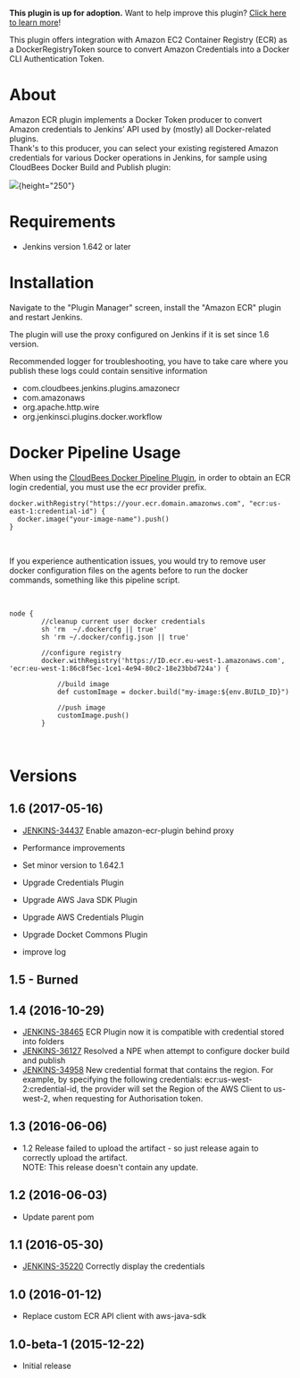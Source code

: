 **This plugin is up for adoption.** Want to help improve this plugin?
[Click here to learn
more](http://localhost:8085/display/JENKINS/Adopt+a+Plugin "Adopt a Plugin")!

This plugin offers integration with Amazon EC2 Container Registry (ECR)
as a DockerRegistryToken source to convert Amazon Credentials into a
Docker CLI Authentication Token.

# About

Amazon ECR plugin implements a Docker Token producer to convert Amazon
credentials to Jenkins’ API used by (mostly) all Docker-related
plugins.  
Thank's to this producer, you can select your existing registered Amazon
credentials for various Docker operations in Jenkins, for sample using
CloudBees Docker Build and Publish plugin:

![](docs/images/Screen_Shot_2017-06-15_at_12.00.55.png){height="250"}

# Requirements

-   Jenkins version 1.642 or later

# Installation

Navigate to the "Plugin Manager" screen, install the "Amazon ECR" plugin
and restart Jenkins.

The plugin will use the proxy configured on Jenkins if it is set since
1.6 version.

Recommended logger for troubleshooting, you have to take care where you
publish these logs could contain sensitive information

-   com.cloudbees.jenkins.plugins.amazonecr
-   com.amazonaws
-   org.apache.http.wire
-   org.jenkinsci.plugins.docker.workflow

# Docker Pipeline Usage

When using the [CloudBees Docker Pipeline
Plugin](https://wiki.jenkins-ci.org/display/JENKINS/CloudBees+Docker+Pipeline+Plugin),
in order to obtain an ECR login credential, you must use the ecr
provider prefix.

``` syntaxhighlighter-pre
docker.withRegistry("https://your.ecr.domain.amazonws.com", "ecr:us-east-1:credential-id") {
  docker.image("your-image-name").push()
}
```

 

If you experience authentication issues, you would try to remove user
docker configuration files on the agents before to run the docker
commands, something like this pipeline script.

 

``` syntaxhighlighter-pre
node {
        //cleanup current user docker credentials
        sh 'rm  ~/.dockercfg || true'
        sh 'rm ~/.docker/config.json || true'
        
        //configure registry
        docker.withRegistry('https://ID.ecr.eu-west-1.amazonaws.com', 'ecr:eu-west-1:86c8f5ec-1ce1-4e94-80c2-18e23bbd724a') {
          
            //build image
            def customImage = docker.build("my-image:${env.BUILD_ID}")
            
            //push image
            customImage.push()
        }
```

 

#  Versions

## 1.6 (2017-05-16)

-   [JENKINS-34437](https://issues.jenkins-ci.org/browse/JENKINS-34437) Enable
    amazon-ecr-plugin behind proxy
-   Performance improvements
-   Set minor version to 1.642.1
-   Upgrade Credentials Plugin
-   Upgrade AWS Java SDK Plugin

-   Upgrade AWS Credentials Plugin

-   Upgrade Docket Commons Plugin

-   improve log

## 1.5 - Burned

## 1.4 (2016-10-29)

-   [JENKINS-38465](https://issues.jenkins-ci.org/browse/JENKINS-38465) ECR
    Plugin now it is compatible with credential stored into folders
-   [JENKINS-36127](https://issues.jenkins-ci.org/browse/JENKINS-36127) Resolved
    a NPE when attempt to configure docker build and publish
-   [JENKINS-34958](https://issues.jenkins-ci.org/browse/JENKINS-34958) New
    credential format that contains the region. For example, by
    specifying the following credentials: ecr:us-west-2:credential-id,
    the provider will set the Region of the AWS Client to us-west-2,
    when requesting for Authorisation token.

## 1.3 (2016-06-06)

-   1.2 Release failed to upload the artifact - so just release again to
    correctly upload the artifact.  
    NOTE: This release doesn't contain any update.

## 1.2 (2016-06-03)

-   Update parent pom

## 1.1 (2016-05-30)

-   [JENKINS-35220](http://localhost:8085/display/JENKINS/Amazon+ECR#)
    Correctly display the credentials

## 1.0 (2016-01-12)

-   Replace custom ECR API client with aws-java-sdk

## 1.0-beta-1 (2015-12-22)

-   Initial release
